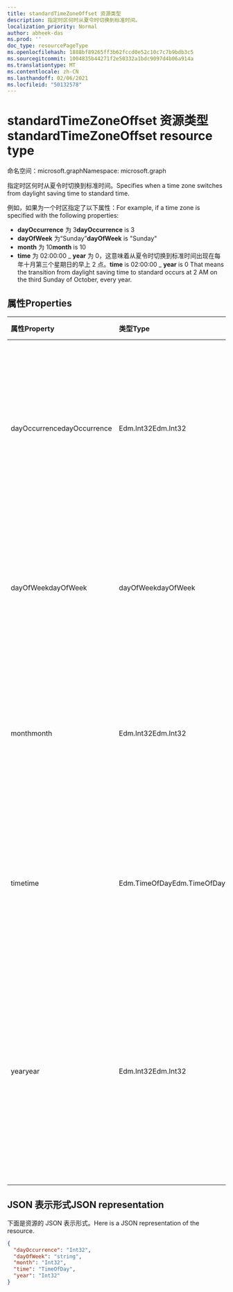 ```yaml
---
title: standardTimeZoneOffset 资源类型
description: 指定时区何时从夏令时切换到标准时间。
localization_priority: Normal
author: abheek-das
ms.prod: ''
doc_type: resourcePageType
ms.openlocfilehash: 1888bf89265ff3b62fccd0e52c10c7c7b9bdb3c5
ms.sourcegitcommit: 1004835b44271f2e50332a1bdc9097d4b06a914a
ms.translationtype: MT
ms.contentlocale: zh-CN
ms.lasthandoff: 02/06/2021
ms.locfileid: "50132578"
---
```

# <a name="standardtimezoneoffset-resource-type"></a><span data-ttu-id="0db1e-103">standardTimeZoneOffset 资源类型</span><span class="sxs-lookup"><span data-stu-id="0db1e-103">standardTimeZoneOffset resource type</span></span>

<span data-ttu-id="0db1e-104">命名空间：microsoft.graph</span><span class="sxs-lookup"><span data-stu-id="0db1e-104">Namespace: microsoft.graph</span></span>

<span data-ttu-id="0db1e-105">指定时区何时从夏令时切换到标准时间。</span><span class="sxs-lookup"><span data-stu-id="0db1e-105">Specifies when a time zone switches from daylight saving time to standard time.</span></span>

<span data-ttu-id="0db1e-106">例如，如果为一个时区指定了以下属性：</span><span class="sxs-lookup"><span data-stu-id="0db1e-106">For example, if a time zone is specified with the following properties:</span></span>

- <span data-ttu-id="0db1e-107">**dayOccurrence** 为 3</span><span class="sxs-lookup"><span data-stu-id="0db1e-107">**dayOccurrence** is 3</span></span>
- <span data-ttu-id="0db1e-108">**dayOfWeek** 为“Sunday”</span><span class="sxs-lookup"><span data-stu-id="0db1e-108">**dayOfWeek** is "Sunday"</span></span>
- <span data-ttu-id="0db1e-109">**month** 为 10</span><span class="sxs-lookup"><span data-stu-id="0db1e-109">**month** is 10</span></span>
- <span data-ttu-id="0db1e-110">**time** 为 02:00:00 _ **year** 为 0，这意味着从夏令时切换到标准时间出现在每年十月第三个星期日的早上 2 点。</span><span class="sxs-lookup"><span data-stu-id="0db1e-110">**time** is 02:00:00 _ **year** is 0 That means the transition from daylight saving time to standard occurs at 2 AM on the third Sunday of October, every year.</span></span>

## <a name="properties"></a><span data-ttu-id="0db1e-111">属性</span><span class="sxs-lookup"><span data-stu-id="0db1e-111">Properties</span></span>
| <span data-ttu-id="0db1e-112">属性</span><span class="sxs-lookup"><span data-stu-id="0db1e-112">Property</span></span>     | <span data-ttu-id="0db1e-113">类型</span><span class="sxs-lookup"><span data-stu-id="0db1e-113">Type</span></span>   |<span data-ttu-id="0db1e-114">说明</span><span class="sxs-lookup"><span data-stu-id="0db1e-114">Description</span></span>|
|:---------------|:--------|:----------|
| <span data-ttu-id="0db1e-115">dayOccurrence</span><span class="sxs-lookup"><span data-stu-id="0db1e-115">dayOccurrence</span></span> | <span data-ttu-id="0db1e-116">Edm.Int32</span><span class="sxs-lookup"><span data-stu-id="0db1e-116">Edm.Int32</span></span> | <span data-ttu-id="0db1e-117">表示从夏令时到标准时间的切换在一周的具体某天出现的次数。</span><span class="sxs-lookup"><span data-stu-id="0db1e-117">Represents the nth occurrence of the day of week that the transition from daylight saving time to standard time occurs.</span></span> |
| <span data-ttu-id="0db1e-118">dayOfWeek</span><span class="sxs-lookup"><span data-stu-id="0db1e-118">dayOfWeek</span></span> | <span data-ttu-id="0db1e-119">dayOfWeek</span><span class="sxs-lookup"><span data-stu-id="0db1e-119">dayOfWeek</span></span> | <span data-ttu-id="0db1e-120">表示从夏令时切换为标准时间时一周的具体某日。</span><span class="sxs-lookup"><span data-stu-id="0db1e-120">Represents the day of the week when the transition from daylight saving time to standard time.</span></span> |
| <span data-ttu-id="0db1e-121">month</span><span class="sxs-lookup"><span data-stu-id="0db1e-121">month</span></span> | <span data-ttu-id="0db1e-122">Edm.Int32</span><span class="sxs-lookup"><span data-stu-id="0db1e-122">Edm.Int32</span></span> | <span data-ttu-id="0db1e-123">表示从夏令时到标准时间的切换出现时一年的具体月份。</span><span class="sxs-lookup"><span data-stu-id="0db1e-123">Represents the month of the year when the transition from daylight saving time to standard time occurs.</span></span> |
| <span data-ttu-id="0db1e-124">time</span><span class="sxs-lookup"><span data-stu-id="0db1e-124">time</span></span> | <span data-ttu-id="0db1e-125">Edm.TimeOfDay</span><span class="sxs-lookup"><span data-stu-id="0db1e-125">Edm.TimeOfDay</span></span> | <span data-ttu-id="0db1e-126">表示从夏令时到标准时间的切换出现时某日的具体时间。</span><span class="sxs-lookup"><span data-stu-id="0db1e-126">Represents the time of day when the transition from daylight saving time to standard time occurs.</span></span> |
| <span data-ttu-id="0db1e-127">year</span><span class="sxs-lookup"><span data-stu-id="0db1e-127">year</span></span> | <span data-ttu-id="0db1e-128">Edm.Int32</span><span class="sxs-lookup"><span data-stu-id="0db1e-128">Edm.Int32</span></span> | <span data-ttu-id="0db1e-129">表示从夏令时到标准时间的变更出现时的年度频率。</span><span class="sxs-lookup"><span data-stu-id="0db1e-129">Represents how frequently in terms of years the change from daylight saving time to standard time occurs.</span></span> <span data-ttu-id="0db1e-130">例如，值为 0 意味着每年。</span><span class="sxs-lookup"><span data-stu-id="0db1e-130">For example, a value of 0 means every year.</span></span>|

## <a name="json-representation"></a><span data-ttu-id="0db1e-131">JSON 表示形式</span><span class="sxs-lookup"><span data-stu-id="0db1e-131">JSON representation</span></span>

<span data-ttu-id="0db1e-132">下面是资源的 JSON 表示形式。</span><span class="sxs-lookup"><span data-stu-id="0db1e-132">Here is a JSON representation of the resource.</span></span>

<!-- {
  "blockType": "resource",
  "optionalProperties": [

  ],
  "@odata.type": "microsoft.graph.standardTimeZoneOffset"
}-->

```json
{
  "dayOccurrence": "Int32",
  "dayOfWeek": "string",
  "month": "Int32",
  "time": "TimeOfDay",
  "year": "Int32"
}

```

<!-- uuid: 8fcb5dbc-d5aa-4681-8e31-b001d5168d79
2015-10-25 14:57:30 UTC -->
<!-- {
  "type": "#page.annotation",
  "description": "standardTimeZoneOffset resource",
  "keywords": "",
  "section": "documentation",
  "tocPath": ""
}-->

